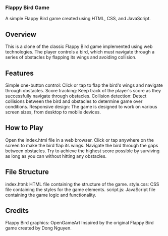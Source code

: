 ### Flappy Bird Game
A simple Flappy Bird game created using HTML, CSS, and JavaScript.

## Overview
This is a clone of the classic Flappy Bird game implemented using web technologies. The player controls a bird, which must navigate through a series of obstacles by flapping its wings and avoiding collision.

## Features
Simple one-button control: Click or tap to flap the bird's wings and navigate through obstacles.
Score tracking: Keep track of the player's score as they successfully navigate through obstacles.
Collision detection: Detect collisions between the bird and obstacles to determine game over conditions.
Responsive design: The game is designed to work on various screen sizes, from desktop to mobile devices.

## How to Play
Open the index.html file in a web browser.
Click or tap anywhere on the screen to make the bird flap its wings.
Navigate the bird through the gaps between obstacles.
Try to achieve the highest score possible by surviving as long as you can without hitting any obstacles.

## File Structure
index.html: HTML file containing the structure of the game.
style.css: CSS file containing the styles for the game elements.
script.js: JavaScript file containing the game logic and functionality.

## Credits
Flappy Bird graphics: OpenGameArt
Inspired by the original Flappy Bird game created by Dong Nguyen.
